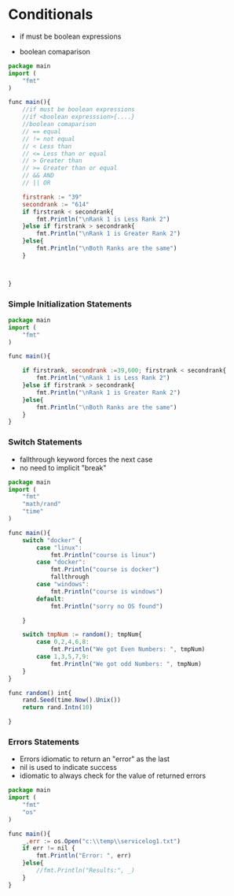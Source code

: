# Conditionals

* if must be boolean expressions

* boolean comaparison 

```javascript
package main
import (
	"fmt"
)

func main(){
	//if must be boolean expressions
	//if <boolean expresssion>{....}
	//boolean comaparison 
	// == equal
	// != not equal
	// < Less than
	// <= Less than or equal
	// > Greater than
	// >= Greater than or equal
	// && AND
	// || OR

	firstrank := "39"
	secondrank := "614"
	if firstrank < secondrank{
		fmt.Println("\nRank 1 is Less Rank 2")
	}else if firstrank > secondrank{
		fmt.Println("\nRank 1 is Greater Rank 2")
	}else{
		fmt.Println("\nBoth Ranks are the same")
	}



}
```

### Simple Initialization Statements


```javascript
package main
import (
	"fmt"
)

func main(){

	if firstrank, secondrank :=39,600; firstrank < secondrank{
		fmt.Println("\nRank 1 is Less Rank 2")
	}else if firstrank > secondrank{
		fmt.Println("\nRank 1 is Greater Rank 2")
	}else{
		fmt.Println("\nBoth Ranks are the same")
	}
}
```

### Switch Statements

* fallthrough keyword forces the next case 
* no need to implicit  "break"

```javascript
package main
import (
	"fmt"
	"math/rand"
	"time"
)

func main(){
	switch "docker" {
		case "linux":
			fmt.Println("course is linux")
		case "docker":
			fmt.Println("course is docker")
			fallthrough
		case "windows":
			fmt.Println("course is windows")
		default:
			fmt.Println("sorry no OS found")

	}

	switch tmpNum := random(); tmpNum{
		case 0,2,4,6,8:
			fmt.Println("We got Even Numbers: ", tmpNum)
		case 1,3,5,7,9:
			fmt.Println("We got odd Numbers: ", tmpNum)
	}
}

func random() int{
	rand.Seed(time.Now().Unix())
	return rand.Intn(10)

}
```

### Errors Statements
* Errors idiomatic to return an "error" as the last
* nil is used to indicate success
* idiomatic to always check for the value of returned errors

```javascript
package main
import (
	"fmt"
	"os"
)

func main(){
	_,err := os.Open("c:\\temp\\servicelog1.txt")
	if err != nil {
		fmt.Println("Error: ", err)
	}else{
		//fmt.Println("Results:", _)
	}
}
```
